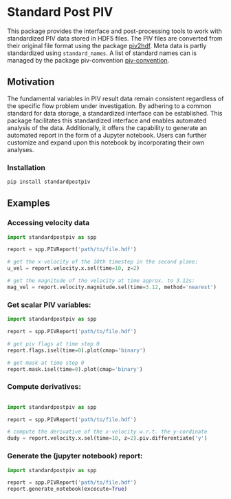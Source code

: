 # Standard Post PIV

This package provides the interface and post-processing tools to work with standardized PIV data stored in HDF5 files.
The PIV files are converted from their original file format using the
package [piv2hdf](https://git.scc.kit.edu/piv/piv2hdf). Meta data is partly standardized using `standard_names`. A list
of standard names can is managed by the package piv-convention [piv-convention]().

## Motivation

The fundamental variables in PIV result data remain consistent regardless of the specific flow problem under
investigation. By adhering to a common standard for data storage, a standardized interface can be established. This
package facilitates this standardized interface and enables automated analysis of the data. Additionally, it offers the
capability to generate an automated report in the form of a Jupyter notebook. Users can further customize and expand
upon this notebook by incorporating their own analyses.

### Installation

```bash
pip install standardpostpiv
```

## Examples

### Accessing velocity data

```python
import standardpostpiv as spp

report = spp.PIVReport('path/to/file.hdf')

# get the x-velocity of the 10th timestep in the second plane:
u_vel = report.velocity.x.sel(time=10, z=2)

# get the magnitude of the velocity at time approx. to 3.12s:
mag_vel = report.velocity.magnitude.sel(time=3.12, method='nearest')
```

### Get scalar PIV variables:

```python
import standardpostpiv as spp

report = spp.PIVReport('path/to/file.hdf')

# get piv flags at time step 0
report.flags.isel(time=0).plot(cmap='binary')

# get mask at time step 0
report.mask.isel(time=0).plot(cmap='binary')
```

### Compute derivatives:

```python

import standardpostpiv as spp

report = spp.PIVReport('path/to/file.hdf')

# compute the derivative of the x-velocity w.r.t. the y-cordinate
dudy = report.velocity.x.sel(time=10, z=2).piv.differentiate('y')
```

### Generate the (jupyter notebook) report:

```python
import standardpostpiv as spp

report = spp.PIVReport('path/to/file.hdf')
report.generate_notebook(excecute=True)
```

